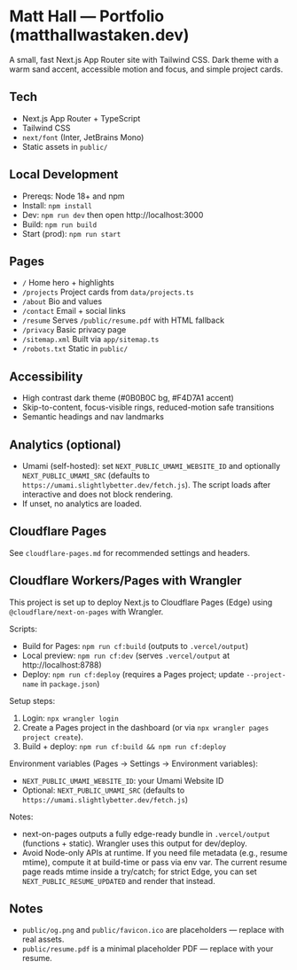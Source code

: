 # Matt Hall — Portfolio (matthallwastaken.dev)

A small, fast Next.js App Router site with Tailwind CSS. Dark theme with a warm sand accent, accessible motion and focus, and simple project cards.

## Tech
- Next.js App Router + TypeScript
- Tailwind CSS
- `next/font` (Inter, JetBrains Mono)
- Static assets in `public/`

## Local Development
- Prereqs: Node 18+ and npm
- Install: `npm install`
- Dev: `npm run dev` then open http://localhost:3000
- Build: `npm run build`
- Start (prod): `npm run start`

## Pages
- `/` Home hero + highlights
- `/projects` Project cards from `data/projects.ts`
- `/about` Bio and values
- `/contact` Email + social links
- `/resume` Serves `/public/resume.pdf` with HTML fallback
- `/privacy` Basic privacy page
- `/sitemap.xml` Built via `app/sitemap.ts`
- `/robots.txt` Static in `public/`

## Accessibility
- High contrast dark theme (#0B0B0C bg, #F4D7A1 accent)
- Skip-to-content, focus-visible rings, reduced-motion safe transitions
- Semantic headings and nav landmarks

## Analytics (optional)
- Umami (self-hosted): set `NEXT_PUBLIC_UMAMI_WEBSITE_ID` and optionally `NEXT_PUBLIC_UMAMI_SRC` (defaults to `https://umami.slightlybetter.dev/fetch.js`). The script loads after interactive and does not block rendering.
- If unset, no analytics are loaded.

## Cloudflare Pages
See `cloudflare-pages.md` for recommended settings and headers.

## Cloudflare Workers/Pages with Wrangler

This project is set up to deploy Next.js to Cloudflare Pages (Edge) using `@cloudflare/next-on-pages` with Wrangler.

Scripts:
- Build for Pages: `npm run cf:build` (outputs to `.vercel/output`)
- Local preview: `npm run cf:dev` (serves `.vercel/output` at http://localhost:8788)
- Deploy: `npm run cf:deploy` (requires a Pages project; update `--project-name` in `package.json`)

Setup steps:
1) Login: `npx wrangler login`
2) Create a Pages project in the dashboard (or via `npx wrangler pages project create`).
3) Build + deploy: `npm run cf:build && npm run cf:deploy`

Environment variables (Pages → Settings → Environment variables):
- `NEXT_PUBLIC_UMAMI_WEBSITE_ID`: your Umami Website ID
- Optional: `NEXT_PUBLIC_UMAMI_SRC` (defaults to `https://umami.slightlybetter.dev/fetch.js`)

Notes:
- next-on-pages outputs a fully edge-ready bundle in `.vercel/output` (functions + static). Wrangler uses this output for dev/deploy.
- Avoid Node-only APIs at runtime. If you need file metadata (e.g., resume mtime), compute it at build-time or pass via env var. The current resume page reads mtime inside a try/catch; for strict Edge, you can set `NEXT_PUBLIC_RESUME_UPDATED` and render that instead.

## Notes
- `public/og.png` and `public/favicon.ico` are placeholders — replace with real assets.
- `public/resume.pdf` is a minimal placeholder PDF — replace with your resume.
